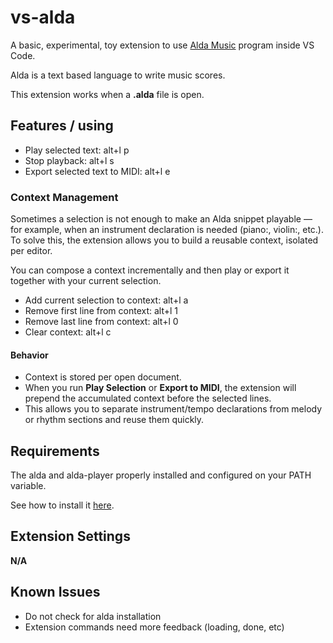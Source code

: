 # vs-alda

A basic, experimental, toy extension to use [Alda Music](https://github.com/alda-lang/alda) program inside VS Code.

Alda is a text based language to write music scores.

This extension works when a **.alda** file is open.

## Features / using

* Play selected text: alt+l p
* Stop playback: alt+l s
* Export selected text to MIDI: alt+l e

### Context Management

Sometimes a selection is not enough to make an Alda snippet playable — for example, when an instrument declaration is needed (piano:, violin:, etc.). To solve this, the extension allows you to build a reusable context, isolated per editor.

You can compose a context incrementally and then play or export it together with your current selection.

* Add current selection to context: alt+l a
* Remove first line from context: alt+l 1
* Remove last line from context: alt+l 0
* Clear context: alt+l c

#### Behavior

* Context is stored per open document.
* When you run **Play Selection** or **Export to MIDI**, the extension will prepend the accumulated context before the selected lines.
* This allows you to separate instrument/tempo declarations from melody or rhythm sections and reuse them quickly.

## Requirements

The alda and alda-player properly installed and configured on your PATH variable.

See how to install it [here](https://alda.io/install).

## Extension Settings

**N/A**

## Known Issues

* Do not check for alda installation
* Extension commands need more feedback (loading, done, etc)

